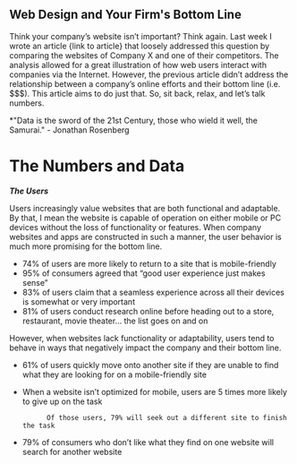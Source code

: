 ## Web Design and Your Firm's Bottom Line
Think your company’s website isn’t important?  Think again.  Last week I wrote an article {link to article} that loosely addressed this question by comparing the websites of Company X and one of their competitors.  The analysis allowed for a great illustration of how web users interact with companies via the Internet.  However, the previous article didn’t address the relationship between a company’s online efforts and their bottom line (i.e. $$$).   This article aims to do just that.  So, sit back, relax, and let’s talk numbers. 

*"Data is the sword of the 21st Century, those who wield it well, the Samurai." - Jonathan Rosenberg

# The Numbers and Data

***The Users***

Users increasingly value websites that are both functional and adaptable.  By that, I mean the website is capable of operation on either mobile or PC devices without the loss of functionality or features.  When company websites and apps are constructed in such a manner, the user behavior is much more promising for the bottom line.   

*	74% of users are more likely to return to a site that is mobile-friendly
*	95% of consumers agreed that “good user experience just makes sense”
*	83% of users claim that a seamless experience across all their devices is somewhat or very important
*	81% of users conduct research online before heading out to a store, restaurant, movie theater… the list goes on and on  

However, when websites lack functionality or adaptability, users tend to behave in ways that negatively impact the company and their bottom line.   

*	61% of users quickly move onto another site if they are unable to find what they are looking for on a mobile-friendly site
*	When a website isn’t optimized for mobile, users are 5 times more likely to give up on the task

              Of those users, 79% will seek out a different site to finish the task
*	79% of consumers who don’t like what they find on one website will search for another website
